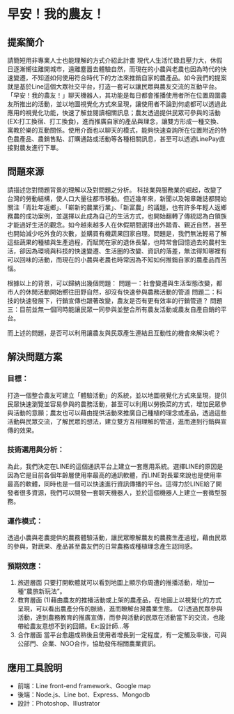 # 早安！我的農友！

## 提案簡介
請簡短用非專業人士也能理解的方式介紹此計畫 
現代人生活忙碌且壓力大，休假日逐漸嚮往離開城市，遠離塵囂去體驗自然，而現在的小農與老農也因為時代的快速變遷，不知道如何使用符合時代下的方法來推銷自家的農產品。如今我們的提案就是基於Line這個大眾社交平台，打造一套可以讓民眾與農友交流的互動平台。
「早安！我的農友！」聊天機器人，其功能是每日都會推播使用者所在位置周圍農友所推出的活動，並以地圖視覺化方式來呈現，讓使用者不論到何處都可以透過此應用的視覺化功能，快速了解並閱讀相關訊息；農友透過提供民眾可參與的活動(EX:打工換宿、打工換食)，進而推廣自家的產品與理念，讓雙方形成一種交換、寓教於樂的互動關係。使用介面也以聊天的模式，能夠快速查詢所在位置附近的特色農產品、農銷售點、訂購通路或活動等各種相關訊息，甚至可以透過LinePay直接對農友進行下單。

## 問題來源
請描述您對問題背景的理解以及對問題之分析。
科技業與服務業的崛起，改變了台灣的勞動結構，使人口大量往都市移動。但近幾年來，新聞以及報章雜誌都開始關注「青壯年返鄉」、「嶄新的農業行業」、「新富農」的議題，也有許多年輕人返鄉務農的成功案例，並選擇以此成為自己的生活方式，也開始翻轉了傳統認為白領族才能過好生活的觀念。如今越來越多人在休假期間選擇出外踏青、親近自然，甚至也開始減少吃外食的次數，並購買有機蔬果回家自理。問題是，我們無法輕易了解這些蔬果的種植與生產過程，而賦閒在家的退休長輩，也時常會回憶過去的農村生活，卻因為環境與科技的快速變遷、生活圈的改變、資訊的落差，無法得知哪裡有可以回味的活動，而現在的小農與老農也時常因為不知如何推銷自家的農產品而苦惱。

根據以上的背景，可以歸納出幾個問題：
問題一：社會變遷與生活型態改變，都市人的休閒活動開始嚮往田野自然，卻沒有快速參與農務活動的管道
問題二：科技的快速發展下，行銷宣傳也跟著改變，農友是否有更有效率的行銷管道？
問題三：目前並無一個同時能讓民眾一同參與並整合所有農友活動或農友自產自銷的平台。

而上述的問題，是否可以利用讓農友與民眾產生連結且互動性的機會來解決呢？


## 解決問題方案
### 目標：
打造一個整合農友可建立「體驗活動」的系統，並以地圖視覺化方式來呈現，提供民眾快速瀏覽並容易參與的農務活動，甚至可以利用以勞換菜的方式，增加民眾參與活動的意願；農友也可以藉由提供活動來推廣自己種植的理念或產品，透過這些活動與民眾交流，了解民眾的想法，建立雙方互相理解的管道，進而達到行銷與宣傳的效果。
### 技術選用與分析：
為此，我們決定在LINE的這個通訊平台上建立一套應用系統。選擇LINE的原因是因為它是目前各個年齡層使用率最高的通訊軟體，而LINE對長輩來說也是使用率最高的軟體，同時也是一個可以快速進行資訊傳播的平台。這得力於LINE給了開發者很多資源，我們可以開發一套聊天機器人，並於這個機器人上建立一套微型服務。
### 運作模式：
透過小農與老農提供的農務體驗活動，讓民眾瞭解農友的農務生產過程，藉由民眾的參與，對蔬果、產品甚至農友們的日常農務或種植理念產生認同感。

### 預期效應：
1. 旅遊層面
只要打開軟體就可以看到地圖上顯示你周遭的推播活動，增加一種“農旅新玩法”。
2. 教育層面
(1)藉由農友的推播活動或上架的農產品，在地圖上以視覺化的方式呈現，可以看出農產分佈的脈絡，進而瞭解台灣農業生態。
(2)透過民眾參與活動，達到農務教育的推廣宣傳，而參與活動的民眾在活動當下的交流，也能帶給農友意想不到的回饋。Ex:設計師…等
3. 合作層面
當平台愈趨成熟後且使用者增長到一定程度，有一定觸及率後，可與公部門、企業、NGO合作，協助發佈相關農業資訊。

## 應用工具說明
* 前端：Line front-end framework、Google map
* 後端：Node.js、Line bot、Express、Mongodb
* 設計：Photoshop、Illustrator


